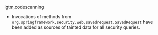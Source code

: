 lgtm,codescanning
* Invocations of methods from `org.springframework.security.web.savedrequest.SavedRequest`
  have been added as sources of tainted data for all security queries.
